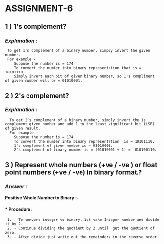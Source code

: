 # ASSIGNMENT-6 #

## 1 ) **1's complement?**
### ***Explanation :*** ###
     To get 1’s complement of a binary number, simply invert the given number.
     For example -
        Suppose the number is = 174
        To convert the number into binary representation that is = 10101110.
        Simply invert each bit of given binary number, so 1's compliment of given number will be = 01010001.
     

## 2 ) **2's complement?**
### ***Explanation :*** ###
      To get 2’s complement of a binary number, simply invert the 1s complement given number and add 1 to the least significant bit (LSB) of given result.
      For example -
        Suppose the number is = 174
        To convert the number into binary representation  is = 10101110.
        1's complement of given number is = 01010001.
        2's complement of binary number is = (01010001 + 1) =  010100110.
           

## 3 ) **Represent whole numbers (+ve / -ve ) or float point numbers (+ve / -ve) in binary format.?**
### ***Answer :*** ###
  #### **Positive Whole Number to Binary :-** ####
 ####  * Procedure : ####
     1. - To convert integer to binary, 1st take Integer number and divide it by 2.
     2. - Continue dividing the quotient by 2 until  get the quotient of zero.
     3. - After divide just write out the remainders in the reverse order.
        
